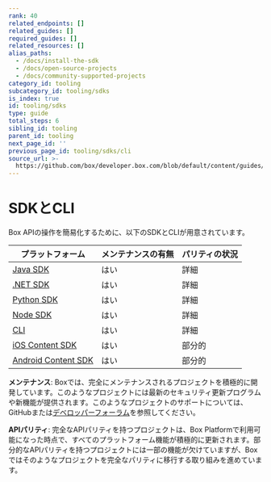 ```yaml
---
rank: 40
related_endpoints: []
related_guides: []
required_guides: []
related_resources: []
alias_paths:
  - /docs/install-the-sdk
  - /docs/open-source-projects
  - /docs/community-supported-projects
category_id: tooling
subcategory_id: tooling/sdks
is_index: true
id: tooling/sdks
type: guide
total_steps: 6
sibling_id: tooling
parent_id: tooling
next_page_id: ''
previous_page_id: tooling/sdks/cli
source_url: >-
  https://github.com/box/developer.box.com/blob/default/content/guides/tooling/sdks/index.md
---
```

# SDKとCLI

Box APIの操作を簡易化するために、以下のSDKとCLIが用意されています。

| プラットフォーム                          | メンテナンスの有無 | パリティの状況 |
| --------------------------------- | --------- | ------- |
| [Java SDK][javasdk]               | はい        | 詳細      |
| [.NET SDK][dotnetsdk]             | はい        | 詳細      |
| [Python SDK][pythonsdk]           | はい        | 詳細      |
| [Node SDK][nodesdk]               | はい        | 詳細      |
| [CLI][cli]                        | はい        | 詳細      |
| [iOS Content SDK][iossdk]         | はい        | 部分的     |
| [Android Content SDK][androidsdk] | はい        | 部分的     |

<Message type="notice">

**メンテナンス**: Boxでは、完全にメンテナンスされるプロジェクトを積極的に開発しています。このようなプロジェクトには最新のセキュリティ更新プログラムや新機能が提供されます。このようなプロジェクトのサポートについては、GitHubまたは[デベロッパーフォーラム][forum]を参照してください。

**APIパリティ**: 完全なAPIパリティを持つプロジェクトは、Box Platformで利用可能になった時点で、すべてのプラットフォーム機能が積極的に更新されます。部分的なAPIパリティを持つプロジェクトには一部の機能が欠けていますが、Boxではそのようなプロジェクトを完全なパリティに移行する取り組みを進めています。

</Message>

[javasdk]: https://github.com/box/box-java-sdk

[dotnetsdk]: https://github.com/box/box-windows-sdk-v2

[pythonsdk]: https://github.com/box/box-python-sdk

[nodesdk]: https://github.com/box/box-node-sdk

[iossdk]: https://github.com/box/box-ios-sdk

[androidsdk]: https://github.com/box/box-android-sdk

[cli]: https://github.com/box/boxcli

[forum]: https://community.box.com/t5/Developer-Forum/bd-p/DeveloperForum
